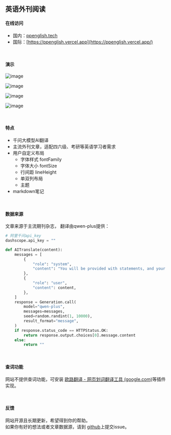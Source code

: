 ## 英语外刊阅读

#### 在线访问  
- 国内：[ppenglish.tech](https://www.ppenglish.tech/) 
- 国际：[https://ppenglish.vercel.app](https://ppenglish.vercel.app/)

<br>

#### 演示          
![image](https://github.com/user-attachments/assets/1280bb7b-837e-4b14-b958-3fe62f9bf528)

![image](https://github.com/user-attachments/assets/1cd94160-a87e-4d36-aa30-cd09a2697109)

![image](https://github.com/user-attachments/assets/b671e4c0-6826-4882-b216-61206d08326b)

![image](https://github.com/user-attachments/assets/cc248191-656c-4cc1-8682-4f6a789e3d9d)

<br>

#### 特点

- 千问大模型AI翻译
- 主流外刊文章，适配四六级、考研等英语学习者需求
- 用户自定义布局
  - 字体样式 fontFamily
  - 字体大小 fontSize
  - 行间距 lineHeight   
  - 单双列布局
  - 主题
- markdown笔记
 
<br>

#### 数据来源

文章来源于主流期刊杂志， 翻译由qwen-plus提供：   
```python
# 阿里千问api_key
dashscope.api_key = ""

def AITranslate(content):
    messages = [
        {
            "role": "system",
            "content": "You will be provided with statements, and your task is to translate them to standard Chinese.",
        },
        {
            "role": "user",
            "content": content,
        },
    ]
    response = Generation.call(
        model="qwen-plus",
        messages=messages,
        seed=random.randint(1, 10000),
        result_format="message",
    )
    if response.status_code == HTTPStatus.OK: 
        return response.output.choices[0].message.content
    else: 
        return ""
```


<br>

#### 查词功能

网站不提供查词功能，可安装 [欧路翻译 - 网页划词翻译工具 (google.com)](https://chromewebstore.google.com/detail/欧路翻译-网页划词翻译工具/djbfechcnkppbknmlhfcaoifgnicolin)等插件实现。

<br>

#### 反馈           
网站开源且长期更新，希望得到你的帮助。<br>
如果你有好的想法或者文章数据源，请到  [github](https://github.com/wushanglang/ppenglish)上提交issue。  



